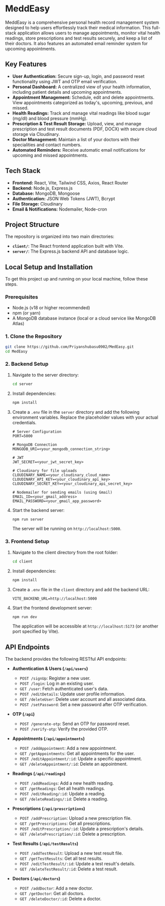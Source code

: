 # MeddEasy

MeddEasy is a comprehensive personal health record management system designed to help users effortlessly track their medical information. This full-stack application allows users to manage appointments, monitor vital health readings, store prescriptions and test results securely, and keep a list of their doctors. It also features an automated email reminder system for upcoming appointments.

## Key Features

-   **User Authentication:** Secure sign-up, login, and password reset functionality using JWT and OTP email verification.
-   **Personal Dashboard:** A centralized view of your health information, including patient details and upcoming appointments.
-   **Appointment Management:** Schedule, edit and delete appointments. View appointments categorized as today's, upcoming, previous, and missed.
-   **Health Readings:** Track and manage vital readings like blood sugar (mg/dl) and blood pressure (mmHg).
-   **Prescription & Test Result Storage:** Upload, view, and manage prescription and test result documents (PDF, DOCX) with secure cloud storage via Cloudinary.
-   **Doctor Management:** Maintain a list of your doctors with their specialities and contact numbers.
-   **Automated Reminders:** Receive automatic email notifications for upcoming and missed appointments.

## Tech Stack

-   **Frontend:** React, Vite, Tailwind CSS, Axios, React Router
-   **Backend:** Node.js, Express.js
-   **Database:** MongoDB, Mongoose
-   **Authentication:** JSON Web Tokens (JWT), Bcrypt
-   **File Storage:** Cloudinary
-   **Email & Notifications:** Nodemailer, Node-cron

## Project Structure

The repository is organized into two main directories:

-   **`client/`**: The React frontend application built with Vite.
-   **`server/`**: The Express.js backend API and database logic.

## Local Setup and Installation

To get this project up and running on your local machine, follow these steps.

### Prerequisites

-   Node.js (v18 or higher recommended)
-   npm (or yarn)
-   A MongoDB database instance (local or a cloud service like MongoDB Atlas)

### 1. Clone the Repository

```sh
git clone https://github.com/Priyanshubasu0902/MedEasy.git
cd MedEasy
```

### 2. Backend Setup

1.  Navigate to the server directory:
    ```sh
    cd server
    ```
2.  Install dependencies:
    ```sh
    npm install
    ```
3.  Create a `.env` file in the `server` directory and add the following environment variables. Replace the placeholder values with your actual credentials.
    ```env
    # Server Configuration
    PORT=5000
    
    # MongoDB Connection
    MONGODB_URI=<your_mongodb_connection_string>
    
    # JWT
    JWT_SECRET=<your_jwt_secret_key>
    
    # Cloudinary for file uploads
    CLOUDINARY_NAME=<your_cloudinary_cloud_name>
    CLOUDINARY_API_KEY=<your_cloudinary_api_key>
    CLOUDINARY_SECRET_KEY=<your_cloudinary_api_secret_key>
    
    # Nodemailer for sending emails (using Gmail)
    EMAIL_ID=<your_gmail_address>
    EMAIL_PASSWORD=<your_gmail_app_password>
    ```
4.  Start the backend server:
    ```sh
    npm run server
    ```
    The server will be running on `http://localhost:5000`.

### 3. Frontend Setup

1.  Navigate to the client directory from the root folder:
    ```sh
    cd client
    ```
2.  Install dependencies:
    ```sh
    npm install
    ```
3.  Create a `.env` file in the `client` directory and add the backend URL:
    ```env
    VITE_BACKEND_URL=http://localhost:5000
    ```
4.  Start the frontend development server:
    ```sh
    npm run dev
    ```
    The application will be accessible at `http://localhost:5173` (or another port specified by Vite).

## API Endpoints

The backend provides the following RESTful API endpoints:

-   **Authentication & Users (`/api/users`)**
    -   `POST /signUp`: Register a new user.
    -   `POST /login`: Log in an existing user.
    -   `GET /user`: Fetch authenticated user's data.
    -   `POST /editDetails`: Update user profile information.
    -   `GET /deleteUser`: Delete user account and all associated data.
    -   `POST /setPassword`: Set a new password after OTP verification.

-   **OTP (`/api`)**
    -   `POST /generate-otp`: Send an OTP for password reset.
    -   `POST /verify-otp`: Verify the provided OTP.

-   **Appointments (`/api/appointments`)**
    -   `POST /addAppointment`: Add a new appointment.
    -   `GET /getAppointments`: Get all appointments for the user.
    -   `POST /editAppointment/:id`: Update a specific appointment.
    -   `GET /deleteAppointment/:id`: Delete an appointment.

-   **Readings (`/api/readings`)**
    -   `POST /addReadings`: Add a new health reading.
    -   `GET /getReadings`: Get all health readings.
    -   `POST /editReading/:id`: Update a reading.
    -   `GET /deleteReadings/:id`: Delete a reading.

-   **Prescriptions (`/api/prescriptions`)**
    -   `POST /addPrescription`: Upload a new prescription file.
    -   `GET /getPrescriptions`: Get all prescriptions.
    -   `POST /editPrescription/:id`: Update a prescription's details.
    -   `GET /deletePrescription/:id`: Delete a prescription.

-   **Test Results (`/api/testResults`)**
    -   `POST /addTestResult`: Upload a new test result file.
    -   `GET /getTestResults`: Get all test results.
    -   `POST /editTestResult/:id`: Update a test result's details.
    -   `GET /deleteTestResult/:id`: Delete a test result.

-   **Doctors (`/api/doctors`)**
    -   `POST /addDoctor`: Add a new doctor.
    -   `GET /getDoctor`: Get all doctors.
    -   `GET /deleteDoctor/:id`: Delete a doctor.
